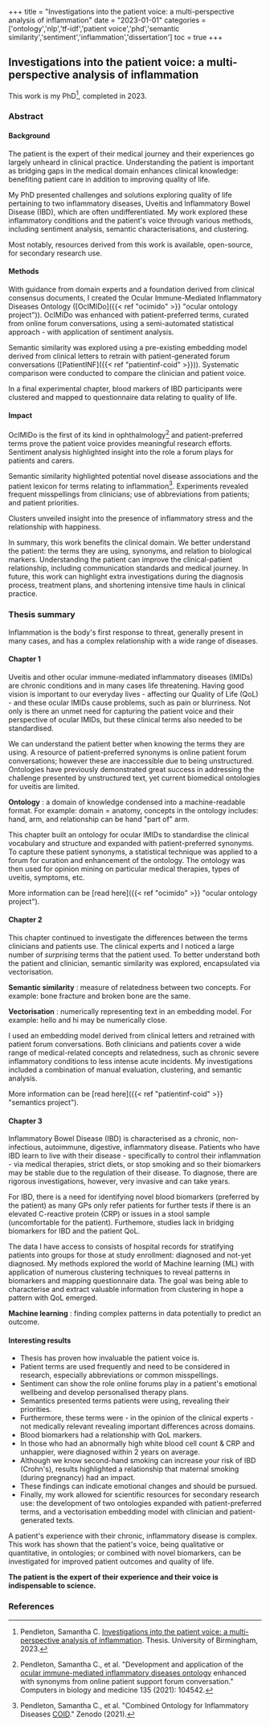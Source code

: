 +++
title = "Investigations into the patient voice: a multi-perspective analysis of inflammation"
date = "2023-01-01"
categories = ['ontology','nlp','tf-idf','patient voice','phd','semantic similarity','sentiment','inflammation','dissertation']
toc = true
+++

## Investigations into the patient voice: a multi-perspective analysis of inflammation

This work is my PhD[^thesis], completed in 2023.

### Abstract

#### Background

The patient is the expert of their medical journey and their experiences go largely unheard in clinical practice.
Understanding the patient is important as bridging gaps in the medical domain enhances clinical knowledge: benefiting patient care in addition to improving quality of life. 

My PhD presented challenges and solutions exploring quality of life pertaining to two inflammatory diseases, Uveitis and Inflammatory Bowel Disease (IBD), which are often undifferentiated.
My work explored these inflammatory conditions and the patient's voice through various methods, including sentiment analysis, semantic characterisations, and clustering.

Most notably, resources derived from this work is available, open-source, for secondary research use.

#### Methods

With guidance from domain experts and a foundation derived from clinical consensus documents, I created the Ocular Immune-Mediated Inflammatory Diseases Ontology ([OcIMIDo]({{< ref "ocimido" >}} "ocular ontology project")).
OcIMIDo was enhanced with patient-preferred terms, curated from online forum conversations, using a semi-automated statistical approach - with application of sentiment analysis.

Semantic similarity was explored using a pre-existing embedding model derived from clinical letters to retrain with patient-generated forum conversations ([PatientINF]({{< ref "patientinf-coid" >}})).
Systematic comparison were conducted to compare the clinician and patient voice.

In a final experimental chapter, blood markers of IBD participants were clustered and mapped to questionnaire data relating to quality of life.

#### Impact

OcIMIDo is the first of its kind in ophthalmology[^ocimido] and patient-preferred terms prove the patient voice provides meaningful research efforts.
Sentiment analysis highlighted insight into the role a forum plays for patients and carers.

Semantic similarity highlighted potential novel disease associations and the patient lexicon for terms relating to inflammation[^coid].
Experiments revealed frequent misspellings from clinicians; use of abbreviations from patients; and patient priorities.

Clusters unveiled insight into the presence of inflammatory stress and the relationship with happiness.

In summary, this work benefits the clinical domain.
We better understand the patient: the terms they are using, synonyms, and relation to biological markers.
Understanding the patient can improve the clinical-patient relationship, including communication standards and medical journey.
In future, this work can highlight extra investigations during the diagnosis process, treatment plans, and shortening intensive time hauls in clinical practice.


### Thesis summary

Inflammation is the body's first response to threat, generally present in many cases, and has a complex relationship with a wide range of diseases.

#### Chapter 1

Uveitis and other ocular immune-mediated inflammatory diseases (IMIDs) are chronic conditions and in many cases life threatening.
Having good vision is important to our everyday lives - affecting our Quality of Life (QoL) - and these ocular IMIDs cause problems, such as pain or blurriness.
Not only is there an unmet need for capturing the patient voice and their perspective of ocular IMIDs, but these clinical terms also needed to be standardised.

We can understand the patient better when knowing the terms they are using. 
A resource of patient-preferred synonyms is online patient forum conversations; however these are inaccessible due to being unstructured.
Ontologies have previously demonstrated great success in addressing the challenge presented by unstructured text, yet current biomedical ontologies for uveitis are limited.

**Ontology**
: a domain of knowledge condensed into a machine-readable format. For example: domain = anatomy, concepts in the ontology includes: hand, arm, and relationship can be hand "part of" arm.

This chapter built an ontology for ocular IMIDs to standardise the clinical vocabulary and structure and expanded with patient-preferred synonyms.
To capture these patient synonyms, a statistical technique was applied to a forum for curation and enhancement of the ontology.
The ontology was then used for opinion mining on particular medical therapies, types of uveitis, symptoms, etc.

More information can be [read here]({{< ref "ocimido" >}} "ocular ontology project").

#### Chapter 2

This chapter continued to investigate the differences between the terms clinicians and patients use.
The clinical experts and I noticed a large number of *surprising* terms that the patient used.
To better understand both the patient and clinician, semantic similarity was explored, encapsulated via vectorisation.

**Semantic similarity**
: measure of relatedness between two concepts. For example: bone fracture and broken bone are the same.

**Vectorisation**
: numerically representing text in an embedding model. For example: hello and hi may be numerically close.

I used an embedding model derived from clinical letters and retrained with patient forum conversations.
Both clinicians and patients cover a wide range of medical-related concepts and relatedness, such as chronic severe inflammatory conditions to less intense acute incidents.
My investigations included a combination of manual evaluation, clustering, and semantic analysis.

More information can be [read here]({{< ref "patientinf-coid" >}} "semantics project").

#### Chapter 3

Inflammatory Bowel Disease (IBD) is characterised as a chronic, non-infectious, autoimmune, digestive, inflammatory disease.
Patients who have IBD learn to live with their disease - specifically to control their inflammation - via medical therapies, strict diets, or stop smoking and so their biomarkers may be stable due to the regulation of their disease.
To diagnose, there are rigorous investigations, however, very invasive and can take years.

For IBD, there is a need for identifying novel blood biomarkers (preferred by the patient) as many GPs only refer patients for further tests if there is an elevated C-reactive protein (CRP) or issues in a stool sample (uncomfortable for the patient). 
Furthemore, studies lack in bridging biomarkers for IBD and the patient QoL.

The data I have access to consists of hospital records for stratifying patients into groups for those at study enrollment: diagnosed and not-yet diagnosed.
My methods explored the world of Machine learning (ML) with application of numerous clustering techniques to reveal patterns in biomarkers and mapping questionnaire data.
The goal was being able to characterise and extract valuable information from clustering in hope a pattern with QoL emerged.

**Machine learning**
: finding complex patterns in data potentially to predict an outcome.

#### Interesting results

+ Thesis has proven how invaluable the patient voice is.
+ Patient terms are used frequently and need to be considered in research, especially abbreviations or common misspellings.
+ Sentiment can show the role online forums play in a patient's emotional wellbeing and develop personalised therapy plans.
+ Semantics presented terms patients were using, revealing their priorities.
+ Furthermore, these terms were - in the opinion of the clinical experts - not medically relevant revealing important differences across domains.
+ Blood biomarkers had a relationship with QoL markers.
+ In those who had an abnormally high white blood cell count & CRP and unhappier, were diagnosed within 2 years on average.
+ Although we know second-hand smoking can increase your risk of IBD (Crohn's), results highlighted a relationship that maternal smoking (during pregnancy) had an impact.
+ These findings can indicate emotional changes and should be pursued.
+ Finally, my work allowed for scientific resources for secondary research use: the development of two ontologies expanded with patient-preferred terms, and a vectorisation embedding model with clinician and patient-generated texts.

A patient's experience with their chronic, inflammatory disease is complex.
This work has shown that the patient's voice, being qualitative or quantitative, in ontologies; or combined with novel biomarkers, can be investigated for improved patient outcomes and quality of life.

**The patient is the expert of their experience and their voice is indispensable to science.**


### References

[^thesis]: Pendleton, Samantha C. [Investigations into the patient voice: a multi-perspective analysis of inflammation](https://etheses.bham.ac.uk/id/eprint/13244/ "thesis"). Thesis. University of Birmingham, 2023.
[^ocimido]: Pendleton, Samantha C., et al. "Development and application of the [ocular immune-mediated inflammatory diseases ontology](https://www.sciencedirect.com/science/article/pii/S001048252100336X "paper for ontology project") enhanced with synonyms from online patient support forum conversation." Computers in biology and medicine 135 (2021): 104542.
[^coid]: Pendleton, Samantha C., et al. "Combined Ontology for Inflammatory Diseases [COID](https://doi.org/10.5281/zenodo.5524650 "paper for inflammation project")." Zenodo (2021).
